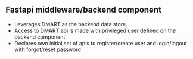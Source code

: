 ## Fastapi middleware/backend component

- Leverages DMART as the backend data store.
- Access to DMART api is made with privileged user defined on the backend component
- Declares own initial set of apis to register/create user and login/logout with forgot/reset password
